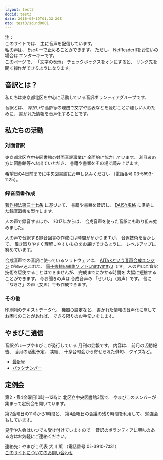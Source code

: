 ```yaml
---
layout: test3
docid: test3
date: 2018-09-15T01:32:20Z
oto: test3/sound0001
---
```

   
<!--span data-dur="2.05" data-begin="0.000" id="mrii_0001">  </span>
<span data-dur="2.708" data-begin="2.050" id="xmri_0001">音訳グループ やまびこ</span>
<span data-dur="1.641" data-begin="4.758" id="xmri_0002">読み上げ時間：</span>
span data-dur="3.261" data-begin="6.399" id="xmri_0003">約4分45秒</span-->

<span data-dur="1.392" data-begin="9.660" id="xmri_0004">注：</span>  
<span data-dur="1.505" data-begin="11.052" id="xmri_0005">このサイトでは、</span>
<span data-dur="4.297" data-begin="12.557" id="xmri_0006">主に音声を配信しています。</span>  
<span data-dur="1.582" data-begin="16.854" id="xmri_0007">私の声は、</span>
<span data-dur="3.668" data-begin="18.436" id="xmri_0008">Escキーで止めることができます。</span>
<span data-dur="0.999" data-begin="22.104" id="xmri_0009">ただし、</span>
<span data-dur="3.355" data-begin="23.103" id="xmri_000A">NetReaderIIをお使いの場合は</span>
<span data-dur="2.986" data-begin="26.458" id="xmri_000B">エンターキーです。</span>  
<span data-dur="1.396" data-begin="29.444" id="xmri_000C">このページで、</span>
<span data-dur="1.632" data-begin="30.840" id="xmri_000D">「文字の表示」</span>
<span data-dur="2.541" data-begin="32.472" id="xmri_000E">チェックボックスをオンにすると、</span>
<span data-dur="4.856" data-begin="35.013" id="xmri_000F">リンク先を開く操作ができるようになります。</span>

<!--span data-dur="3.087" data-begin="39.869" id="xmri_0010">注終わり。</span-->


## <span data-dur="2.967" data-begin="42.956" id="xmri_0011">音訳とは？</span>

<span data-dur="7.975" data-begin="45.923" id="xmri_0012">私たちは東京都北区を中心に活動している音訳ボランティアグループです。</span>

<span data-dur="1.437" data-begin="53.898" id="xmri_0013">音訳とは、</span>
<span data-dur="6.51" data-begin="55.335" id="xmri_0014">障がいや高齢等の理由で文字や図表などを読むことが難しい人のために、</span>
<span data-dur="5.131" data-begin="61.845" id="xmri_0015">書かれた情報を音声化することです。</span>

## <span data-dur="2.816" data-begin="66.976" id="xmri_0016">私たちの活動</span>


### <span data-dur="2.418" data-begin="69.792" id="xmri_0017">対面音訳</span>

<span data-dur="4.535" data-begin="72.210" id="xmri_0018">東京都北区立中央図書館の対面音訳事業に</span>
<span data-dur="4.012" data-begin="76.745" id="xmri_0019">全面的に協力しています。</span>
<span data-dur="3.628" data-begin="80.757" id="xmri_001A">利用者の方に図書館等へお出でいただき、</span>
<span data-dur="4.559" data-begin="84.385" id="xmri_001B">書籍や書類をその場で読み上げます。</span>

<span data-dur="4.612" data-begin="88.944" id="xmri_001C">希望日の4日前までに中央図書館にお申し込みください</span>
<span data-dur="1.627" data-begin="93.556" id="xmri_001D">（電話番号</span>
<span data-dur="5.177" data-begin="95.183" id="xmri_001E">03-5993-1125）。</span>

### <span data-dur="2.964" data-begin="100.360" id="xmri_001F">録音図書作成</span>

<span data-dur="2.857" data-begin="103.324" id="xmri_0020"><a href="http://elaws.e-gov.go.jp/search/elawsSearch/elaws_search/lsg0500/detail?lawId=345AC0000000048&openerCode=1" data-dur="1.782" data-begin="106.181" id="xmri_0021">著作権法第三十七条</a></span>
<span data-dur="1.601" data-begin="107.963" id="xmri_0022">に基づいて、</span>
<span data-dur="2.829" data-begin="109.564" id="xmri_0023">書籍や書類を音訳し、</span>
<span data-dur="1.612" data-begin="112.393" id="xmri_0024"><a href="http://www.dinf.ne.jp/doc/daisy/" data-dur="1.782" data-begin="114.005" id="xmri_0025">DAISY規格</a></span>
<span data-dur="4.998" data-begin="115.787" id="xmri_0026">に準拠した録音図書を製作します。</span>

<span data-dur="2.563" data-begin="120.785" id="xmri_0027">人の声で録音するほか、</span>
<span data-dur="2.269" data-begin="123.348" id="xmri_0028">2017年からは、</span>
<span data-dur="5.75" data-begin="125.617" id="xmri_0029">合成音声を使った音訳にも取り組み始めました。</span>

<span data-dur="5.76" data-begin="131.367" id="xmri_002A">人の声で音訳する録音図書の作成には時間がかかりますが、</span>
<span data-dur="2.212" data-begin="137.127" id="xmri_002B">音訳技術を活かして、</span>
<span data-dur="4.473" data-begin="139.339" id="xmri_002C">聞き取りやすく理解しやすいものをお届けできるように、</span>
<span data-dur="3.587" data-begin="143.812" id="xmri_002D">レベルアップに努めています。</span>

<span data-dur="4.311" data-begin="147.399" id="xmri_002E">合成音声での音訳に使っているソフトウェアは、</span>
<span data-dur="3.61" data-begin="151.710" id="xmri_002F"><a href="https://www.ai-j.jp/about/" data-dur="1.782" data-begin="155.320" id="xmri_0030">AITalkという音声合成エンジン</a></span>
<span data-dur="1.712" data-begin="157.102" id="xmri_0031">が組み込まれた、</span>
<span data-dur="4.304" data-begin="158.814" id="xmri_0032"><a href="http://www.sciaccess.net/jp/ChattyInfty/" data-dur="1.782" data-begin="163.118" id="xmri_0033">電子書籍の編集ソフトChattyInfty3</a></span>
<span data-dur="1.801" data-begin="164.900" id="xmri_0034">です。</span>
<span data-dur="4.565" data-begin="166.701" id="xmri_0035">人の声ほど音訳技術を駆使することはできませんが、</span>
<span data-dur="2.457" data-begin="171.266" id="xmri_0036">完成までにかかる時間を</span>
<span data-dur="3.675" data-begin="173.723" id="xmri_0037">大幅に短縮することができます。</span>
<span data-dur="1.858" data-begin="177.398" id="xmri_0038">今お聞きの声は</span>
<span data-dur="1.832" data-begin="179.256" id="xmri_0039">合成音声の</span>
<span data-dur="2.161" data-begin="181.088" id="xmri_003A">「せいじ」（男声）です。</span>
<span data-dur="1.059" data-begin="183.249" id="xmri_003B">他に</span>
<span data-dur="4.114" data-begin="184.308" id="xmri_003C">「なぎさ」の声（女声）でも作成できます。</span>

### <span data-dur="2.066" data-begin="188.422" id="xmri_003D">その他</span>

<span data-dur="2.549" data-begin="190.488" id="xmri_003E">印刷物のテキストデータ化、</span>
<span data-dur="1.763" data-begin="193.037" id="xmri_003F">機器の設定など、</span>
<span data-dur="4.613" data-begin="194.800" id="xmri_0040">書かれた情報の音声化に際してお困りのことがあれば、</span>
<span data-dur="4.328" data-begin="199.413" id="xmri_0041">できる限りのお手伝いをします。</span>

## <span data-dur="2.599" data-begin="203.741" id="xmri_0042">やまびこ通信</span>

<span data-dur="3.125" data-begin="206.340" id="xmri_0043">音訳グループやまびこが発行している</span>
<span data-dur="3.41" data-begin="209.465" id="xmri_0044">月刊の会報です。</span>
<span data-dur="1.296" data-begin="212.875" id="xmri_0045">内容は、</span>
<span data-dur="2.322" data-begin="214.171" id="xmri_0046">前月の活動報告、</span>
<span data-dur="2.144" data-begin="216.493" id="xmri_0047">当月の活動予定、</span>
<span data-dur="1.319" data-begin="218.637" id="xmri_0048">実績、</span>
<span data-dur="3.002" data-begin="219.956" id="xmri_0049">十条台句会から寄せられた俳句、</span>
<span data-dur="2.481" data-begin="222.958" id="xmri_004A">クイズなど。</span>

- <span data-dur="1.46" data-begin="225.439" id="xmri_004B"><a href="tusin201809.html" data-dur="2.281" data-begin="226.899" id="xmri_004C">最新号</a></span>
- <span data-dur="1.634" data-begin="229.180" id="xmri_004D"><a href="bn.html" data-dur="2.632" data-begin="230.814" id="xmri_004E">バックナンバー</a></span>

## <span data-dur="2.123" data-begin="233.446" id="xmri_004F">定例会</span>

<span data-dur="4.205" data-begin="235.569" id="xmri_0050">第2・第4金曜日10時～12時に</span>
<span data-dur="3.265" data-begin="239.774" id="xmri_0051">北区立中央図書館3階で、</span>
<span data-dur="5.677" data-begin="243.039" id="xmri_0052">やまびこのメンバーが集まって定例会を開いています。</span>

<span data-dur="3.784" data-begin="248.716" id="xmri_0053">第2金曜日の11時から1時間と、</span>
<span data-dur="3.972" data-begin="252.500" id="xmri_0054">第4金曜日の会議の残り時間を利用して、</span>
<span data-dur="3.51" data-begin="256.472" id="xmri_0055">勉強会もしています。</span>

<span data-dur="3.968" data-begin="259.982" id="xmri_0056">見学や入会はいつでも受け付けていますので、</span>
<span data-dur="6.459" data-begin="263.950" id="xmri_0057">音訳のボランティアに興味のある方はお気軽にご連絡ください。</span>

<span data-dur="4.056" data-begin="270.409" id="xmri_0058">連絡先：やまびこ代表 大川 薫</span>
<span data-dur="1.627" data-begin="274.465" id="xmri_0059">（電話番号</span>
<span data-dur="4.769" data-begin="276.092" id="xmri_005A">03-3910-7331）</span>  
<span data-dur="2.728" data-begin="280.861" id="xmri_005B"><a href="mailto:ymbk2016ml@gmail.com?Subject=やまびこウェブサイトについて" data-dur="2.632" data-begin="283.589" id="xmri_005C">このサイトについてのお問い合わせ</a></span>

<!--span data-dur="4.995" data-begin="286.221" id="xmri_005D">以上でこのページの読み上げは終わりです。</span>

<span data-dur="1.15" data-begin="291.216" id="xmri_005E"></span-->
